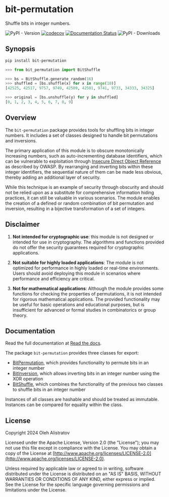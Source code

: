# bit-permutation
Shuffle bits in integer numbers.

![PyPI - Version](https://img.shields.io/pypi/v/bit-permutation) [![codecov](https://codecov.io/gh/alistratov/bit-permutation/graph/badge.svg?token=MSJLFL8XFD)](https://codecov.io/gh/alistratov/bit-permutation) [![Documentation Status](https://readthedocs.org/projects/bit-permutation/badge/?version=latest)](https://bit-permutation.readthedocs.io/en/latest/?badge=latest) ![PyPI - Downloads](https://img.shields.io/pypi/dm/bit-permutation) 


## Synopsis
```bash
pip install bit-permutation
```

```python
>>> from bit_permutation import BitShuffle

>>> bs = BitShuffle.generate_random(16) 
>>> shuffled = [bs.shuffle(x) for x in range(10)]
[42525, 42517, 9757, 9749, 42509, 42501, 9741, 9733, 34333, 34325]

>>> original = [bs.unshuffle(y) for y in shuffled]
[0, 1, 2, 3, 4, 5, 6, 7, 8, 9]
```


## Overview
The `bit-permutation` package provides tools for shuffling bits in 
integer numbers. It includes a set of classes designed to handle 
bit permutations and inversions.

The primary application of this module is to obscure monotonically
increasing numbers, such as auto-incrementing database identifiers, 
which can be vulnerable to exploitation through 
[Insecure Direct Object Reference](https://cheatsheetseries.owasp.org/cheatsheets/Insecure_Direct_Object_Reference_Prevention_Cheat_Sheet.html) 
as described by OWASP. By rearranging and inverting bits 
within these integer identifiers, the sequential nature of them 
can be made less obvious, thereby adding an additional layer of security.

While this technique is an example of security through obscurity 
and should not be relied upon as a substitute for comprehensive
information hiding practices, it can still be valuable in various
scenarios. The module enables the creation of a defined or random
combination of bit permutation and inversion, resulting in a 
bijective transformation of a set of integers.


## Disclaimer
1. **Not intended for cryptographic use**: this module is not designed or intended for use in cryptography. The algorithms and functions provided do not offer the security guarantees required for cryptographic applications.

2. **Not suitable for highly loaded applications**: The module is not optimized for performance in highly loaded or real-time environments. Users should avoid deploying this module in scenarios where performance and efficiency are critical.

3. **Not for mathematical applications**: Although the module provides some functions for checking the properties of permutations, it is not intended for rigorous mathematical applications. The provided functionality may be useful for basic operations and educational purposes, but is insufficient for advanced or formal studies in combinatorics or group theory.


## Documentation
Read the full documentation at [Read the docs](https://bit-permutation.readthedocs.io/en/latest/).

The package `bit-permutation` provides three classes for export:
* [BitPermutation](https://bit-permutation.readthedocs.io/en/latest/classes/bit_permutation/), which provides functionality to permute bits in an integer number
* [BitInversion](https://bit-permutation.readthedocs.io/en/latest/classes/bit_inversion/), which allows inverting bits in an integer number using the XOR operation
* [BitShuffle](https://bit-permutation.readthedocs.io/en/latest/classes/bit_shuffle/), which combines the functionality of the previous two classes to shuffle bits in an integer number

Instances of all classes are hashable and should be treated as immutable. Instances can be compared for equality within the class.


## License
Copyright 2024 Oleh Alistratov

Licensed under the Apache License, Version 2.0 (the "License");
you may not use this file except in compliance with the License.
You may obtain a copy of the License at [http://www.apache.org/licenses/LICENSE-2.0](http://www.apache.org/licenses/LICENSE-2.0).

Unless required by applicable law or agreed to in writing, software
distributed under the License is distributed on an "AS IS" BASIS,
WITHOUT WARRANTIES OR CONDITIONS OF ANY KIND, either express or implied.
See the License for the specific language governing permissions and
limitations under the License.
